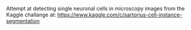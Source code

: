 Attempt at detecting single neuronal cells in microscopy images from the Kaggle challange at:
https://www.kaggle.com/c/sartorius-cell-instance-segmentation
